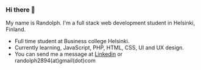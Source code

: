 ### Hi there 👋

My name is Randolph. I'm a full stack web development student in Helsinki, Finland. 

* Full time student at Business college Helsinki.
* Currently learning, JavaScript, PHP, HTML, CSS, UI and UX design.
* You can send me a message at [Linkedin](https://www.google.com "Google's Homepage") or randolph2894(at)gmail(dot)com
